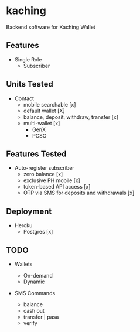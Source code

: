 # kaching
Backend software for Kaching Wallet

## Features
* Single Role
    * Subscriber
            
## Units Tested
* Contact
    * mobile searchable [x]
    * default wallet [X]
    * balance, deposit, withdraw, transfer [x]
    * multi-wallet [x]
        * GenX
        * PCSO

## Features Tested
* Auto-register subscriber
    * zero balance [x]
    * exclusive PH mobile [x]
    * token-based API access [x]   
    * OTP via SMS for deposits and withdrawals [x]
     
## Deployment
* Heroku
    * Postgres [x]
    
## TODO
* Wallets
    * On-demand
    * Dynamic
    
* SMS Commands
    * balance
    * cash out
    * transfer | pasa
    * verify
    
